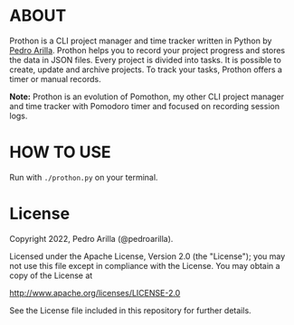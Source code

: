 # ABOUT

Prothon is a CLI project manager and time tracker written in Python by [Pedro Arilla](http://pedroarilla.com). Prothon helps you to record your project progress and stores the data in JSON files. Every project is divided into tasks. It is possible to create, update and archive projects. To track your tasks, Prothon offers a timer or manual records.

**Note:** Prothon is an evolution of Pomothon, my other CLI project manager and time tracker with Pomodoro timer and focused on recording session logs.

# HOW TO USE

Run with `./prothon.py` on your terminal.

# License

Copyright 2022, Pedro Arilla (@pedroarilla).

Licensed under the Apache License, Version 2.0 (the "License");
you may not use this file except in compliance with the License.
You may obtain a copy of the License at

http://www.apache.org/licenses/LICENSE-2.0

See the License file included in this repository for further details.
